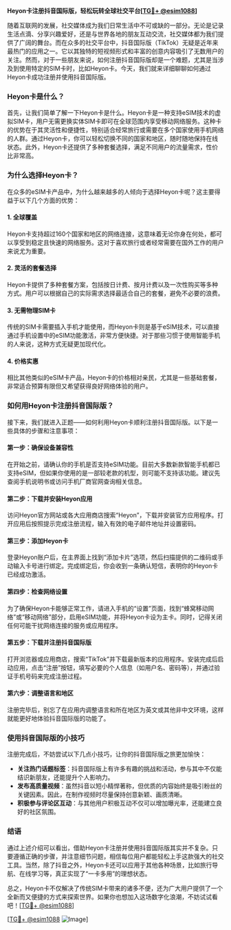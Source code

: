 **Heyon卡注册抖音国际版，轻松玩转全球社交平台[[TG💪+ @esim1088](https://t.me/s/esim1088)]**

随着互联网的发展，社交媒体成为我们日常生活中不可或缺的一部分。无论是记录生活点滴、分享兴趣爱好，还是与世界各地的朋友互动交流，社交媒体都为我们提供了广阔的舞台。而在众多的社交平台中，抖音国际版（TikTok）无疑是近年来最热门的应用之一。它以其独特的短视频形式和丰富的创意内容吸引了无数用户的关注。然而，对于一些朋友来说，如何注册抖音国际版却是一个难题，尤其是当涉及到使用特定的SIM卡时，比如Heyon卡。今天，我们就来详细聊聊如何通过Heyon卡成功注册并使用抖音国际版。

### Heyon卡是什么？

首先，让我们简单了解一下Heyon卡是什么。Heyon卡是一种支持eSIM技术的虚拟SIM卡，用户无需更换实体SIM卡即可在全球范围内享受移动网络服务。这种卡的优势在于其灵活性和便捷性，特别适合经常旅行或需要在多个国家使用手机网络的人群。通过Heyon卡，你可以轻松切换不同的国家和地区，随时随地保持在线状态。此外，Heyon卡还提供了多种套餐选择，满足不同用户的流量需求，性价比非常高。

### 为什么选择Heyon卡？

在众多的eSIM卡产品中，为什么越来越多的人倾向于选择Heyon卡呢？这主要得益于以下几个方面的优势：

#### 1. **全球覆盖**
Heyon卡支持超过160个国家和地区的网络连接，这意味着无论你身在何处，都可以享受到稳定且快速的网络服务。这对于喜欢旅行或者经常需要在国外工作的用户来说尤为重要。

#### 2. **灵活的套餐选择**
Heyon卡提供了多种套餐方案，包括按日计费、按月计费以及一次性购买等多种方式。用户可以根据自己的实际需求选择最适合自己的套餐，避免不必要的浪费。

#### 3. **无需物理SIM卡**
传统的SIM卡需要插入手机才能使用，而Heyon卡则是基于eSIM技术，可以直接通过手机设置中的eSIM功能激活，非常方便快捷。对于那些习惯于使用智能手机的人来说，这种方式无疑更加现代化。

#### 4. **价格实惠**
相比其他类似的eSIM卡产品，Heyon卡的价格相对亲民，尤其是一些基础套餐，非常适合预算有限但又希望获得良好网络体验的用户。

### 如何用Heyon卡注册抖音国际版？

接下来，我们就进入正题——如何利用Heyon卡顺利注册抖音国际版。以下是一些具体的步骤和注意事项：

#### 第一步：确保设备兼容性
在开始之前，请确认你的手机是否支持eSIM功能。目前大多数新款智能手机都已支持eSIM，但如果你使用的是一部较老款的机型，则可能不支持该功能。建议先查阅手机说明书或访问手机厂商官网查询相关信息。

#### 第二步：下载并安装Heyon应用
访问Heyon官方网站或各大应用商店搜索“Heyon”，下载并安装官方应用程序。打开应用后按照提示完成注册流程，输入有效的电子邮件地址并设置密码。

#### 第三步：添加Heyon卡
登录Heyon账户后，在主界面上找到“添加卡片”选项，然后扫描提供的二维码或手动输入卡号进行绑定。完成绑定后，你会收到一条确认短信，表明你的Heyon卡已经成功激活。

#### 第四步：检查网络设置
为了确保Heyon卡能够正常工作，请进入手机的“设置”页面，找到“蜂窝移动网络”或“移动网络”部分，启用eSIM功能，并将Heyon卡设为主卡。同时，记得关闭任何可能干扰网络连接的服务或应用程序。

#### 第五步：下载并注册抖音国际版
打开浏览器或应用商店，搜索“TikTok”并下载最新版本的应用程序。安装完成后启动应用，点击“注册”按钮，填写必要的个人信息（如用户名、密码等），并通过验证手机号码来完成注册过程。

#### 第六步：调整语言和地区
注册完毕后，别忘了在应用内调整语言和所在地区为英文或其他非中文环境，这样就能更好地体验抖音国际版的功能了。

### 使用抖音国际版的小技巧

注册完成后，不妨尝试以下几点小技巧，让你的抖音国际版之旅更加愉快：

- **关注热门话题标签**：抖音国际版上有许多有趣的挑战和活动，参与其中不仅能结识新朋友，还能提升个人影响力。
- **发布高质量视频**：虽然抖音以短小精悍著称，但优质的内容始终是吸引粉丝的关键因素。因此，在制作视频时尽量保持创意新颖、画质清晰。
- **积极参与评论区互动**：与其他用户积极互动不仅可以增加曝光率，还能建立良好的社区氛围。

### 结语

通过上述介绍可以看出，借助Heyon卡注册并使用抖音国际版其实并不复杂。只要遵循正确的步骤，并注意细节问题，相信每位用户都能轻松上手这款强大的社交工具。当然，除了抖音之外，Heyon卡还可以应用于其他各种场景，比如旅行导航、在线学习等，真正实现了“一卡多用”的理想状态。

总之，Heyon卡不仅解决了传统SIM卡带来的诸多不便，还为广大用户提供了一个全新而又便捷的方式来探索世界。如果你也想加入这场数字化浪潮，不妨试试看吧！[[TG💪+ @esim1088](https://t.me/s/esim1088)]

[[TG💪+ @esim1088](https://t.me/s/esim1088) ![Image](https://i.postimg.cc/4NQfJmqS/Snipaste-2025-05-13-00-14-12.png)]